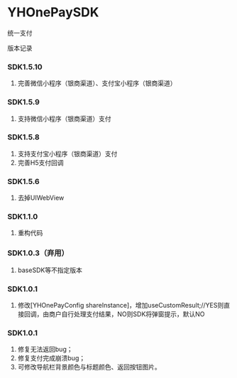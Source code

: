 # YHOnePaySDK
统一支付

版本记录
### SDK1.5.10
1. 完善微信小程序（银商渠道）、支付宝小程序（银商渠道）

### SDK1.5.9
1. 支持微信小程序（银商渠道）支付


### SDK1.5.8
1. 支持支付宝小程序（银商渠道）支付
2. 完善H5支付回调

### SDK1.5.6
1. 去掉UIWebView

### SDK1.1.0
1. 重构代码

### SDK1.0.3（弃用）
1. baseSDK等不指定版本

### SDK1.0.1
1. 修改[YHOnePayConfig shareInstance]，增加useCustomResult;//YES则直接回调，由商户自行处理支付结果，NO则SDK将弹窗提示，默认NO

### SDK1.0.1
1. 修复无法返回bug；
2. 修复支付完成崩溃bug；
3. 可修改导航栏背景颜色与标题颜色、返回按钮图片。
